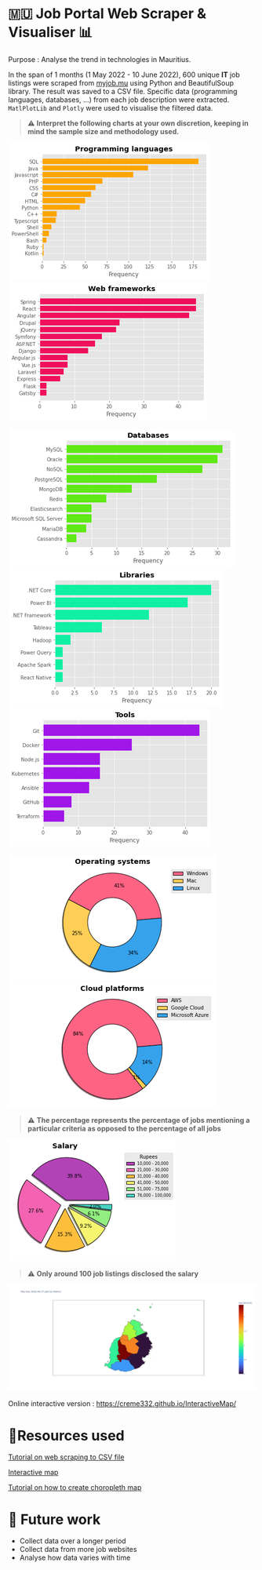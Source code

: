 # 🇲🇺 Job Portal Web Scraper & Visualiser 📊 <a name="intro"></a> #

Purpose : Analyse the trend in technologies in Mauritius.

In the span of $1$ months (1 May 2022 - 10 June 2022), $600$ unique **IT** job listings were scraped from [myjob.mu](https://www.myjob.mu/) using Python and BeautifulSoup library. The result was saved to a CSV file. Specific data (programming languages, databases, ...) from each job description were extracted. `MatlPlotLib` and `Plotly` were used to visualise the filtered data.


> ⚠️ **Interpret the following charts at your own discretion, keeping in mind the sample size and methodology used.**
> 

![](Charts/LanguageChart.png)
![](Charts/WebChart.png)

![](Charts/DatabaseChart.png)
![](Charts/LibrariesChart.png)
![](Charts/ToolsChart.png)

![](Charts/OSChart.png)
![](Charts/CloudChart.png)
> ⚠️ **The percentage represents the percentage of jobs mentioning a particular criteria as opposed to the percentage of all jobs**


![](Charts/SalaryChart.png)

> ⚠️ **Only around 100 job listings disclosed the salary**

![](Charts/choroplethmap.png)

Online interactive version : https://creme332.github.io/InteractiveMap/

# 🌠Resources used  <a name="resources"></a> #

[Tutorial on web scraping to CSV file](https://www.youtube.com/watch?v=RvCBzhhydNk&ab_channel=Pythonology)

[Interactive map](https://towardsdatascience.com/a-complete-guide-to-an-interactive-geographical-map-using-python-f4c5197e23e0) 

[Tutorial on how to create choropleth map](https://www.youtube.com/watch?v=aJmaw3QKMvk&ab_channel=IndianPythonista)

# 🔮 Future work <a name="future"></a> # 
- Collect data over a longer period
- Collect data from more job websites
- Analyse how data varies with time
